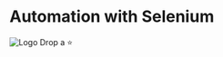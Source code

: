 # Automation with Selenium
![Logo](https://github.com/AbhiramReddyD/The-Selenium-Project/blob/master/automate.png)
Drop a ⭐
